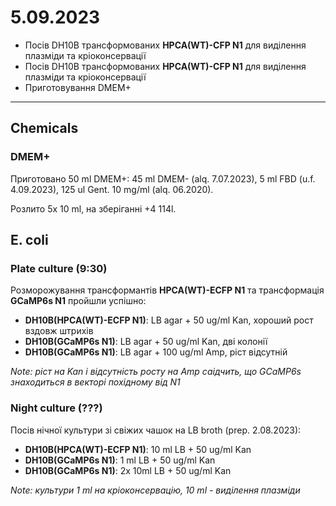 5.09.2023
========
- Посів DH10B трансформованих __HPCA(WT)-CFP N1__ для виділення плазміди та кріоконсервації
- Посів DH10B трансформованих __HPCA(WT)-CFP N1__ для виділення плазміди та кріоконсервації
- Приготовування DMEM+

---
## Chemicals
### DMEM+
Приготовано 50 ml DMEM+: 45 ml DMEM- (alq. 7.07.2023), 5 ml FBD (u.f. 4.09.2023), 125 ul Gent. 10 mg/ml (alq. 06.2020).

Розлито 5x 10 ml, на зберіганні +4 114l.


## E. coli
### Plate culture (9:30)
Розморожування трансформантів __HPCA(WT)-ECFP N1__ та трансформація __GCaMP6s N1__ пройшли успішно:

- __DH10B(HPCA(WT)-ECFP N1)__: LB agar + 50 ug/ml Kan, хороший рост вздовж штрихів
- __DH10B(GCaMP6s N1)__: LB agar + 50 ug/ml Kan, дві колонії
- __DH10B(GCaMP6s N1)__: LB agar + 100 ug/ml Amp, ріст відсутній

_Note: ріст на Kan і відсутність росту на Amp саідчить, що GCaMP6s знаходиться в векторі похідному від N1_

### Night culture (???)
Посів нічної культури зі свіжих чашок на LB broth (prep. 2.08.2023):

- __DH10B(HPCA(WT)-ECFP N1)__:  10 ml LB + 50 ug/ml Kan
- __DH10B(GCaMP6s N1)__: 1 ml LB + 50 ug/ml Kan
- __DH10B(GCaMP6s N1)__: 2x 10ml LB + 50 ug/ml Kan 

_Note: культури 1 ml на кріоконсервацію, 10 ml - виділення плазміди_